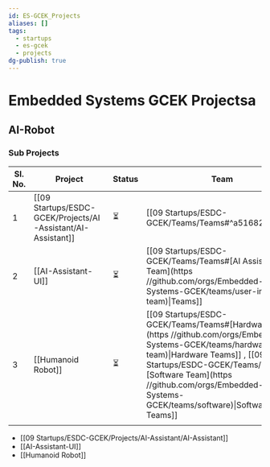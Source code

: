 ```yaml
---
id: ES-GCEK_Projects
aliases: []
tags:
  - startups
  - es-gcek
  - projects
dg-publish: true
---
```

# Embedded Systems GCEK Projectsa


## AI-Robot

### Sub Projects

| **Sl. No.** | **Project**         | **Status** | Team                                                                                                                                                                                                                                                                           | Designers | Developers |
| ----------- | ------------------- | ---------- | ------------------------------------------------------------------------------------------------------------------------------------------------------------------------------------------------------------------------------------------------------------------------------ | --------- | ---------- |
| 1           | [[09 Startups/ESDC-GCEK/Projects/AI-Assistant/AI-Assistant]]    | ⏳          | [[09 Startups/ESDC-GCEK/Teams/Teams#^a51682\|Teams]]                                                                                                                                                                                                                           |           |            |
| 2           | [[AI-Assistant-UI]] | ⏳          | [[09 Startups/ESDC-GCEK/Teams/Teams#[AI Assistant UI Team](https //github.com/orgs/Embedded-Systems-GCEK/teams/user-interface-team)\|Teams]]                                                                                                                                   |           |            |
| 3           | [[Humanoid Robot]]  | ⏳          | [[09 Startups/ESDC-GCEK/Teams/Teams#[Hardware Team](https //github.com/orgs/Embedded-Systems-GCEK/teams/hardware-team)\|Hardware Teams]] , [[09 Startups/ESDC-GCEK/Teams/Teams#[Software Team](https //github.com/orgs/Embedded-Systems-GCEK/teams/software)\|Software Teams]] |           |            |
|             |                     |            |                                                                                                                                                                                                                                                                                |           |            |



- [[09 Startups/ESDC-GCEK/Projects/AI-Assistant/AI-Assistant]]
- [[AI-Assistant-UI]]
- [[Humanoid Robot]]
